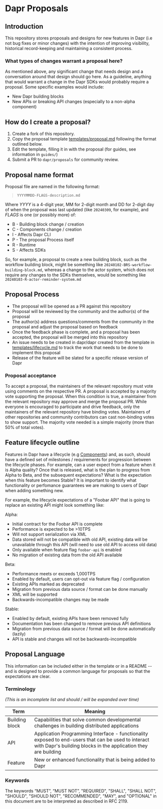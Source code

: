# Dapr Proposals

## Introduction

This repository stores proposals and designs for new features in Dapr (i.e not bug fixes or minor changes) with the intention of improving visibility, historical record-keeping and maintaining a consistent process.

### What types of changes warrant a proposal here?

As mentioned above, any significant change that needs design and a conversation around that design should go here. As a guideline, anything that would warrant a change in the Dapr SDKs would probably require a proposal. Some specific examples would include:

* New Dapr building blocks
* New APIs or breaking API changes (especially to a non-alpha component)

## How do I create a proposal?

1. Create a fork of this repository.
2. Copy the proposal template [templates/proposal.md](templates/proposal.md) following the format outlined below.
3. Edit the template, filling it in with the proposal (for guides, see information in `guides/`)
5. Submit a PR to `dapr/proposals` for community review.

## Proposal name format

Proposal file are named in the following format:

> `YYYYMMDD-FLAGS-description.md`

Where *YYYY* is a 4-digit year, MM for 2-digit month and DD for 2-digit day of when the proposal was last updated (like `20240309`, for example), and *FLAGS* is one (or possibly more)  of:

* B - Building block change / creation
* C - Components change / creation
* I - Affects Dapr CLI
* P - The proposal Process itself
* R - Runtime
* S - Affects SDKs

So, for example, a proposal to create a new building block, such as the workflow building block, might be something like `20240102-BRS-workflow-building-block.md`, whereas a change to the actor system, which does not require any changes to the SDKs themselves, would be something like `20240103-R-actor-reminder-system.md`

## Proposal Process

* The proposal will be opened as a PR against this repository
* Proposal will be reviewed by the community and the author(s) of the proposal
* The author(s) address questions/comments from the community in the proposal and adjust the proposal based on feedback
* Once the feedback phase is complete, and a proposal has been accepted, the proposal will be merged into this repository
* An issue needs to be created in dapr/dapr created from the template in [templates/lifecycle.md](templates/lifecycle.md) to track the work that needs to be done to implement this proposal
* Release of the feature will be slated for a specific release version of Dapr

### Proposal acceptance

To accept a proposal, the maintainers of the relevant repository must vote using comments on the respective PR. A proposal is accepted by a majority vote supporting the proposal. When this condition is true, a maintainer from the relevant repository may approve and merge the proposal PR. While everyone is encouraged to participate and drive feedback, only the maintainers of the relevant repository have binding votes. Maintainers of other repositories and community contributors can cast non-binding votes to show support. The majority vote needed is a simple majority (more than 50% of total votes).

## Feature lifecycle outline

Features in Dapr have a lifecycle (e.g [Components](https://docs.dapr.io/operations/components/certification-lifecycle/)) and, as such, should have a defined set of milestones / requirements for progression between the lifecycle phases. For example, can a user expect from a feature when it is Alpha quality? Once that is released, what is the plan to progress from Alpha to Beta, and the subsequent expectations? What is the expectation when this feature becomes Stable? It is important to identify what functionality or perfomance guarantees we are making to users of Dapr when adding something new.

For example, the lifecycle expectations of a "Foobar API" that is going to replace an existing API might look something like:

Alpha:
 * Initial contract for the Foobar API is complete
 * Performance is expected to be >10TPS
 * Will not support serialization via XML
 * Data stored will not be compatible with old API, existing data will be unavailable through this API (will need to use old API to access old data)
 * Only available when feature flag `foobar-api` is enabled
 * No migration of existing data from the old API available

Beta:
 * Performance meets or exceeds 1,000TPS
 * Enabled by default, users can opt-out via feature flag / configuration
 * Existing APIs marked as deprecated
 * Migration from previous data source / format can be done manually
 * XML will be supported
 * Backwards-incompatible changes may be made


Stable:
 * Enabled by default, existing APIs have been removed fully
 * Documentation has been changed to remove previous API definitions
 * Migration from previous data source / format will be done automatically (lazily)
 * API is stable and changes will not be backwards-incompatible



## Proposal Language

This information can be included either in the template or in a README -- and is designed to provide a common language for proposals so that the expectations are clear.


### Terminology

_(This is an incomplete list and should / will be expanded over time)_

| Term	| Meaning                                                                                                                                                     |
|------|-------------------------------------------------------------------------------------------------------------------------------------------------------------|
| Building block	| Capabilities that solve common developmental challenges in building distributed applications                                                                |
| API	| Application Programming Interface - functionality exposed to end-users that can be used to interact with Dapr's building blocks in the application they are building  |
| Feature |	New or enhanced functionality that is being added to Dapr |

### Keywords

The keywords “MUST”, “MUST NOT”, "REQUIRED", "SHALL", "SHALL NOT", "SHOULD", "SHOULD NOT", "RECOMMENDED", "MAY",
and "OPTIONAL" in this document are to be interpreted as described in RFC 2119.

